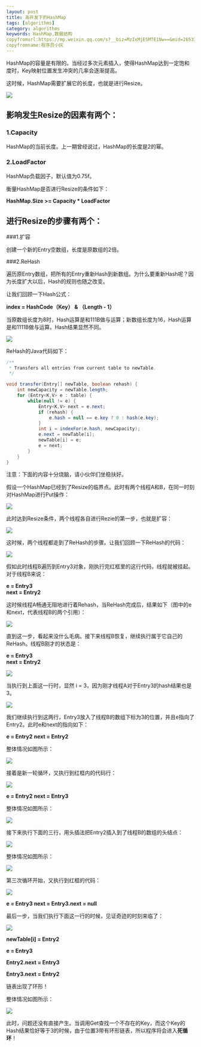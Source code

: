 ```yaml
---
layout: post
title: 高并发下的HashMap
tags: [algorithms]
category: algorithms
keywords: HashMap,数据结构
copyfromurl:https://mp.weixin.qq.com/s?__biz=MzIxMjE5MTE1Nw==&mid=2653192000&idx=1&sn=118cee6d1c67e7b8e4f762af3e61643e&chksm=8c990d9abbee848c739aeaf25893ae4382eca90642f65fc9b8eb76d58d6e7adebe65da03f80d&scene=21#wechat_redirect
copyfromname:程序员小灰
---
```


HashMap的容量是有限的。当经过多次元素插入，使得HashMap达到一定饱和度时，Key映射位置发生冲突的几率会逐渐提高。

这时候，HashMap需要扩展它的长度，也就是进行Resize。

![](https://li708851221.github.io/assets/images/2019/java/HashMap/HashMap09.jpg)

## 影响发生Resize的因素有两个：

### 1.Capacity

HashMap的当前长度。上一期曾经说过，HashMap的长度是2的幂。

### 2.LoadFactor

HashMap负载因子，默认值为0.75f。

衡量HashMap是否进行Resize的条件如下：   

**HashMap.Size   >=  Capacity * LoadFactor**

## 进行Resize的步骤有两个：

###1.扩容

创建一个新的Entry空数组，长度是原数组的2倍。


###2.ReHash

遍历原Entry数组，把所有的Entry重新Hash到新数组。为什么要重新Hash呢？因为长度扩大以后，Hash的规则也随之改变。


让我们回顾一下Hash公式：

**index =  HashCode（Key） &  （Length - 1）**

当原数组长度为8时，Hash运算是和111B做与运算；新数组长度为16，Hash运算是和1111B做与运算。Hash结果显然不同。

![](https://li708851221.github.io/assets/images/2019/java/HashMap/HashMap10.jpg)

ReHash的Java代码如下：

``` java
/**
 * Transfers all entries from current table to newTable.
 */

void transfer(Entry[] newTable, boolean rehash) {
    int newCapacity = newTable.length;
    for (Entry<K,V> e : table) {
        while(null != e) {
            Entry<K,V> next = e.next;
            if (rehash) {
                e.hash = null == e.key ? 0 : hash(e.key);
            }
            int i = indexFor(e.hash, newCapacity);
            e.next = newTable[i];
            newTable[i] = e;
            e = next;
        }
    }
}

```

注意：下面的内容十分烧脑，请小伙伴们坐稳扶好。

假设一个HashMap已经到了Resize的临界点。此时有两个线程A和B，在同一时刻对HashMap进行Put操作：

![](https://li708851221.github.io/assets/images/2019/java/HashMap/HashMap11.jpg)

此时达到Resize条件，两个线程各自进行Rezie的第一步，也就是扩容：

![](https://li708851221.github.io/assets/images/2019/java/HashMap/HashMap12.jpg)

这时候，两个线程都走到了ReHash的步骤。让我们回顾一下ReHash的代码：

![](https://li708851221.github.io/assets/images/2019/java/HashMap/HashMap13.jpg)

假如此时线程B遍历到Entry3对象，刚执行完红框里的这行代码，线程就被挂起。对于线程B来说：


**e = Entry3**  
**next = Entry2**

这时候线程A畅通无阻地进行着Rehash，当ReHash完成后，结果如下（图中的e和next，代表线程B的两个引用）：

![](https://li708851221.github.io/assets/images/2019/java/HashMap/HashMap14.jpg)

直到这一步，看起来没什么毛病。接下来线程B恢复，继续执行属于它自己的ReHash。线程B刚才的状态是：

**e = Entry3**  
**next = Entry2**

![](https://li708851221.github.io/assets/images/2019/java/HashMap/HashMap15.jpg)

当执行到上面这一行时，显然 i = 3，因为刚才线程A对于Entry3的hash结果也是3。

![](https://li708851221.github.io/assets/images/2019/java/HashMap/HashMap16.jpg)

我们继续执行到这两行，Entry3放入了线程B的数组下标为3的位置，并且e指向了Entry2。此时e和next的指向如下：

**e = Entry2**
**next = Entry2**

整体情况如图所示：

![](https://li708851221.github.io/assets/images/2019/java/HashMap/HashMap17.jpg)

接着是新一轮循环，又执行到红框内的代码行：

![](https://li708851221.github.io/assets/images/2019/java/HashMap/HashMap18.jpg)

**e = Entry2**
**next = Entry3**

整体情况如图所示：

![](https://li708851221.github.io/assets/images/2019/java/HashMap/HashMap19.jpg)

接下来执行下面的三行，用头插法把Entry2插入到了线程B的数组的头结点：

![](https://li708851221.github.io/assets/images/2019/java/HashMap/HashMap20.jpg)

整体情况如图所示：

![](https://li708851221.github.io/assets/images/2019/java/HashMap/HashMap21.jpg)

第三次循环开始，又执行到红框的代码：

![](https://li708851221.github.io/assets/images/2019/java/HashMap/HashMap22.jpg)

**e = Entry3**
**next = Entry3.next = null**


最后一步，当我们执行下面这一行的时候，见证奇迹的时刻来临了：

![](https://li708851221.github.io/assets/images/2019/java/HashMap/HashMap23.jpg)

**newTable[i] = Entry2**

**e = Entry3**

**Entry2.next = Entry3**

**Entry3.next = Entry2**

链表出现了环形！

整体情况如图所示：

![](https://li708851221.github.io/assets/images/2019/java/HashMap/HashMap24.jpg)

此时，问题还没有直接产生。当调用Get查找一个不存在的Key，而这个Key的Hash结果恰好等于3的时候，由于位置3带有环形链表，所以程序将会进入**死循环**！